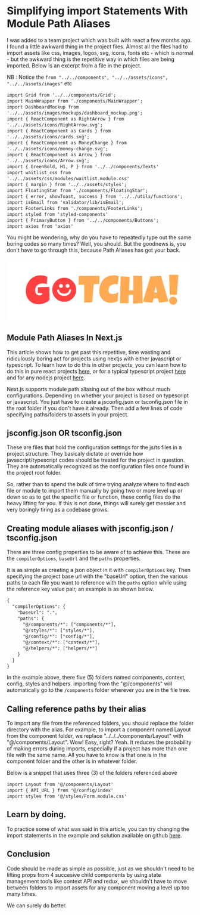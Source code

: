 # Simplifying import Statements With Module Path Aliases

I was added to a team project which was built with react a few months ago. I found a little awkward thing in the project files. Almost all the files had to import assets like css, images, logos, svg, icons, fonts etc - which is normal - but the awkward thing is the repetitive way in which files are being imported. Below is an excerpt from a file in the project. 

NB : Notice the `from "../../components", "../../assets/icons", "../../assets/images"` etc

```
import Grid from '../../components/Grid';
import MainWrapper from './components/MainWrapper';
import DashboardMockup from '../../assets/images/mockups/dashboard_mockup.png';
import { ReactComponent as RightArrow } from '../../assets/icons/RightArrow.svg';
import { ReactComponent as Cards } from '../../assets/icons/cards.svg';
import { ReactComponent as MoneyChange } from '../../assets/icons/money-change.svg';
import { ReactComponent as Arrow } from '../../assets/icons/Arrow.svg';
import { GreenBold, H1, P } from '../../components/Texts'
import waitlist_css from '../../assets/css/modules/waitlist.module.css'
import { margin } from '../../assets/styles';
import FloatingStar from './components/FloatingStar';
import { error, showToast, success } from '../../utils/functions';
import isEmail from 'validator/lib/isEmail';
import FooterLinks from './components/FooterLinks';
import styled from 'styled-components'
import { PrimaryButton } from '../../components/Buttons';
import axios from 'axios'

```

You might be wondering, why do you have to repeatedly type out the same boring codes so many times? Well, you should. But the goodnews is, you don't have to go through this, because Path Aliases has got your back.

<img src="https://raw.githubusercontent.com/b4b4r07/screenshots/master/gotcha/logo.png" alt="gotcha"></a> 
 
## Module Path Aliases In Next.js

This article shows how to get past this repetitive, time wasting and ridiculously boring act for projects using nextjs with either javascript or typescript. To learn how to do this in other projects, you can learn how to do this in pure react projects [here](https://github.com/borguuh/blogs/blob/main/article-1/article-1-solution.md), or for a typical typescript project [here](https://github.com/borguuh/blogs/blob/main/article-1/article-1-solution.md) and for any nodejs project [here](https://github.com/borguuh/blogs/blob/main/article-1/article-1-solution.md).

Next.js supports module path aliasing out of the box without much configurations. Depending on whether your project is based on typescript or javascript. You just have to create a jsconfig.json or tsconfig.json file in the root folder if you don't have it already. Then add a few lines of code specifying paths/folders to assets in your project.

## jsconfig.json OR tsconfig.json

These are files that hold the configuration settings for the js/ts files in a project structure. They basicaly dictate or override how javascript/typescript codes should be treated for the project in question. They are automatically recognized as the configuration files once found in the project root folder. 

So, rather than to spend the bulk of time trying analyze where to find each file or module to import them manually by going two or more level up or down so as to get the specific file or function, these config files do the heavy lifting for you. If this is not done, things will surely get messier and very boringly tiring as a codebase grows.

## Creating module aliases with jsconfig.json / tsconfig.json

There are three config properties to be aware of to achieve this. These are the `compilerOptions`, `baseUrl` and the `paths` properties.

It is as simple as creating a json object in it with `compilerOptions` key. Then specifying the project base url with the "baseUrl" option, then the various paths to each file you want to reference with the `paths` option while using the reference key value pair, an example is as shown below. 

```
{
  "compilerOptions": {
    "baseUrl": ".",
    "paths": {
      "@/components/*": ["components/*"],
      "@/styles/*": ["styles/*"],
      "@/config/*": ["config/*"],
      "@/context/*": ["context/*"],
      "@/helpers/*": ["helpers/*"]
    }
  }
}

```

In the example above, there five (5) folders named components, context, config, styles and helpers. importing from the "@/components" will automatically go to the `/components` folder wherever you are in the file tree.

## Calling reference paths by their alias

To import any file from the referenced folders, you should replace the folder directory with the alias. For example, to import a component named Layout from the component folder, we replace "../../../components/Layout" with "@/components/Layout". Wow! Easy, right? Yeah. It reduces the probability of making errors during imports, especially if a project has more than one file with the same name. All you have to know is that one is in the component folder and the other is in whatever folder.

Below is a snippet that uses three (3) of the folders referenced above

```
import Layout from '@/components/Layout'
import { API_URL } from '@/config/index'
import styles from '@/styles/Form.module.css'

```

## Learn by doing.

To practice some of what was said in this article, you can try changing the import statements in the example and solution available on github [here](https://github.com/borguuh/blogs/blob/main/article-1/article-1-solution.md).

## Conclusion

Code should be made as simple as possible, just as we shouldn't need to be lifting props from 4 succesive child components by using state management tools like context API and redux, we shouldn't have to move between folders to import assets for any component moving a level up too many times.

We can surely do better.
